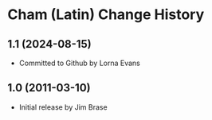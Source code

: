 Cham (Latin) Change History
====================

1.1 (2024-08-15)
----------------
* Committed to Github by Lorna Evans

1.0 (2011-03-10)
---------
* Initial release by Jim Brase
